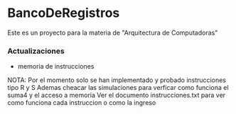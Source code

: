 # BancoDeRegistros
Este es un proyecto para la materia de "Arquitectura de Computadoras"

### Actualizaciones
- memoria de instrucciones

NOTA: Por el momento solo se han implementado y probado instrucciones tipo R y S
    Ademas cheacar las simulaciones para verficar como funciona el suma4 y el acceso a memoria
    Ver el documento instrucciones.txt para ver como funciona cada instruccion o como la ingreso
